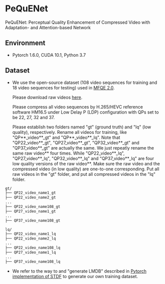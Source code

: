 # PeQuENet
PeQuENet: Perceptual Quality Enhancement of Compressed Video with Adaptation- and Attention-based Network

## Environment

- Pytorch 1.6.0, CUDA 10.1, Python 3.7

## Dataset

- We use the open-source dataset (108 video sequences for training and 18 video sequences for testing) used in [MFQE 2.0](https://github.com/RyanXingQL/MFQEv2.0). 

  Please download raw videos [here](https://github.com/RyanXingQL/MFQEv2.0/wiki/MFQEv2-Dataset).

  Please compress all video sequences by H.265/HEVC reference software HM16.5 under Low Delay P (LDP) configuration with QPs set to be 22, 27, 32 and 37.
  
  Please establish two folders named "gt" (ground truth) and "lq" (low quality), respectively. Rename all videos for training, like "QP**_video**_gt" and "QP**_video**_lq". Note that "QP22_video**_gt", "QP27_video**_gt", "QP32_video**_gt" and "QP37_video**_gt" are actually the same. We just repeatly rename the same raw video** four times. While "QP22_video**_lq", "QP27_video**_lq", "QP32_video**_lq" and "QP37_video**_lq" are four low quality versions of the raw video**. Make sure the raw video and the compressed video (in low quality) are one-to-one corresponding. Put all raw videos in the "gt" folder, and put all compressed videos in the "lq" folder.
 
 ```tex
gt/
├── QP22_video_name1_gt
├── QP22_video_name2_gt
...
├── QP22_video_name108_gt
├── QP27_video_name1_gt
...
├── QP37_video_name108_gt

lq/
├── QP22_video_name1_lq
├── QP22_video_name2_lq
...
├── QP22_video_name108_lq
├── QP27_video_name1_lq
...
├── QP37_video_name108_lq
```

- We refer to the way to and "generate LMDB" described in [Pytorch implementation of STDF](https://github.com/RyanXingQL/STDF-PyTorch) to generate our own training dataset.
